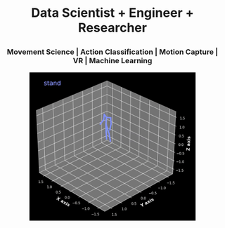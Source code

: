 <H1> 
  <p align="center">
      Data Scientist + Engineer + Researcher 
  </p>
</H1>

<H3> 
<p align="center">
  Movement Science | Action Classification | Motion Capture | VR | Machine Learning
</p>
</H3> 
  
<p align="center">
  <img src="https://raw.githubusercontent.com/uSerratos/uSerratos/main/other/video_git.gif" alt="image" width="75%" height="auto">
</p>

